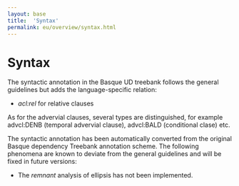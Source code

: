 ```yaml
---
layout: base
title:  'Syntax'
permalink: eu/overview/syntax.html
---
```


# Syntax

The syntactic annotation in the Basque UD treebank follows the general guidelines but adds the language-specific relation:

- _acl:rel_ for relative clauses

As for the advervial clauses, several types are distinguished, for example advcl:DENB (temporal advervial clause), advcl:BALD (conditional clase) etc.

The syntactic annotation has been automatically converted from the original Basque dependency Treebank annotation scheme. The following phenomena are known to deviate from the general guidelines and will be fixed in future versions:

* The _remnant_ analysis of ellipsis has not been implemented.


